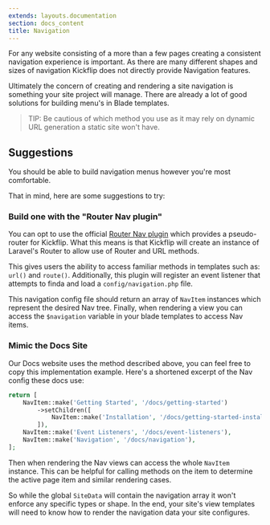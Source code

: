 ```yaml
---
extends: layouts.documentation
section: docs_content
title: Navigation
---
```


For any website consisting of a more than a few pages creating a consistent navigation experience is important.
As there are many different shapes and sizes of navigation Kickflip does not directly provide Navigation features.

Ultimately the concern of creating and rendering a site navigation is something your site project will manage.
There are already a lot of good solutions for building menu's in Blade templates.

> TIP: Be cautious of which method you use as it may rely on dynamic URL generation a static site won't have.

## Suggestions

You should be able to build navigation menus however you're most comfortable.

That in mind, here are some suggestions to try:

### Build one with the "Router Nav plugin"
You can opt to use the official [Router Nav plugin](https://packagist.org/packages/kickflip/kickflip-router-nav-plugin) which provides a pseudo-router for Kickflip.
What this means is that Kickflip will create an instance of Laravel's Router to allow use of Router and URL methods.

This gives users the ability to access familiar methods in templates such as: `url()` and `route()`.
Additionally, this plugin will register an event listener that attempts to finda and load a `config/navigation.php` file.

This navigation config file should return an array of `NavItem` instances which represent the desired Nav tree.
Finally, when rendering a view you can access the `$navigation` variable in your blade templates to access Nav items.

### Mimic the Docs Site
Our Docs website uses the method described above, you can feel free to copy this implementation example.
Here's a shortened excerpt of the Nav config these docs use:
```php
return [
    NavItem::make('Getting Started', '/docs/getting-started')
        ->setChildren([
            NavItem::make('Installation', '/docs/getting-started-install'),
        ]),
    NavItem::make('Event Listeners', '/docs/event-listeners'),
    NavItem::make('Navigation', '/docs/navigation'),
];
```

Then when rendering the Nav views can access the whole `NavItem` instance.
This can be helpful for calling methods on the item to determine the active page item and similar rendering cases.

So while the global `SiteData` will contain the navigation array it won't enforce any specific types or shape.
In the end, your site's view templates will need to know how to render the navigation data your site configures.
